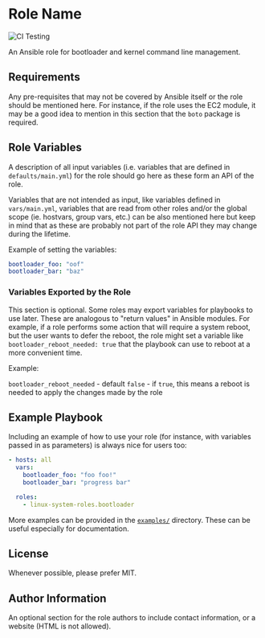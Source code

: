 # Role Name
![CI Testing](https://github.com/linux-system-roles/bootloader/workflows/tox/badge.svg)

An Ansible role for bootloader and kernel command line management.

## Requirements

Any pre-requisites that may not be covered by Ansible itself or the role should
be mentioned here. For instance, if the role uses the EC2 module, it may be a
good idea to mention in this section that the `boto` package is required.

## Role Variables

A description of all input variables (i.e. variables that are defined in
`defaults/main.yml`) for the role should go here as these form an API of the
role.

Variables that are not intended as input, like variables defined in
`vars/main.yml`, variables that are read from other roles and/or the global
scope (ie. hostvars, group vars, etc.) can be also mentioned here but keep in
mind that as these are probably not part of the role API they may change during
the lifetime.

Example of setting the variables:

```yaml
bootloader_foo: "oof"
bootloader_bar: "baz"
```

### Variables Exported by the Role

This section is optional.  Some roles may export variables for playbooks to
use later.  These are analogous to "return values" in Ansible modules.  For
example, if a role performs some action that will require a system reboot, but
the user wants to defer the reboot, the role might set a variable like
`bootloader_reboot_needed: true` that the playbook can use to reboot at a more
convenient time.

Example:

`bootloader_reboot_needed` - default `false` - if `true`, this means
a reboot is needed to apply the changes made by the role

## Example Playbook

Including an example of how to use your role (for instance, with variables
passed in as parameters) is always nice for users too:

```yaml
- hosts: all
  vars:
    bootloader_foo: "foo foo!"
    bootloader_bar: "progress bar"

  roles:
    - linux-system-roles.bootloader
```

More examples can be provided in the [`examples/`](examples) directory. These
can be useful especially for documentation.

## License

Whenever possible, please prefer MIT.

## Author Information

An optional section for the role authors to include contact information, or a
website (HTML is not allowed).
